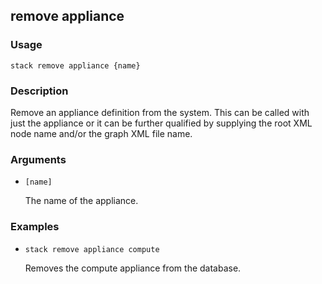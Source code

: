 ## remove appliance

### Usage

`stack remove appliance {name}`

### Description

Remove an appliance definition from the system. This can be
	called with just the appliance or it can be further
	qualified by supplying the root XML node name and/or the
	graph XML file name.

### Arguments

* `[name]`

   The name of the appliance.


### Examples

* `stack remove appliance compute`

   Removes the compute appliance from the database.



